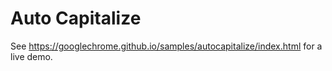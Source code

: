 Auto Capitalize
===

See https://googlechrome.github.io/samples/autocapitalize/index.html for a live demo.
